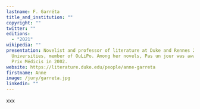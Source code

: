 ```yaml
---
lastname: F. Garréta
title_and_institution: ""
copyright: ""
twitter: ""
editions:
  - "2021"
wikipedia: ""
presentation: Novelist and professor of literature at Duke and Rennes 2
  Universities, member of OuLiPo. Among her novels, Pas un jour was awarded the
  Prix Médicis in 2002.
website: https://literature.duke.edu/people/anne-garreta
firstname: Anne
image: /jury/garreta.jpg
linkedin: ""
---
```

xxx